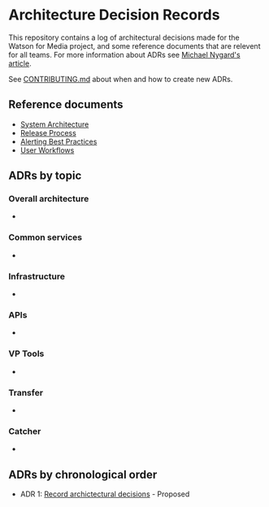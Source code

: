 # Architecture Decision Records

This repository contains a log of architectural decisions made for the Watson for Media project, and some reference documents that are relevent for all teams. For more information about ADRs see [Michael Nygard's article](http://thinkrelevance.com/blog/2011/11/15/documenting-architecture-decisions).

See [CONTRIBUTING.md](CONTRIBUTING.md) about when and how to create new ADRs.

## Reference documents

* [System Architecture](doc/system-architecture.md)
* [Release Process](doc/release-process.md)
* [Alerting Best Practices](doc/alerting-best-practices.md)
* [User Workflows](doc/user-workflows.md)

## ADRs by topic


### Overall architecture

* 

### Common services

* 

### Infrastructure

* 
### APIs

* 

### VP Tools

* 

### Transfer

* 

### Catcher 

* 

## ADRs by chronological order
* ADR 1: [Record archictectural decisions](adr/0001-record-archictectural-decisions.md) - Proposed
